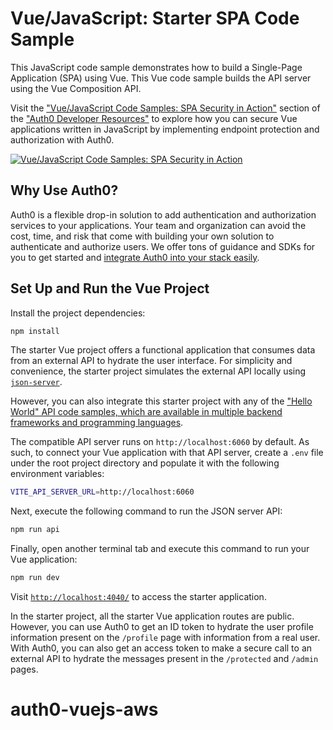 # Vue/JavaScript: Starter SPA Code Sample

This JavaScript code sample demonstrates how to build a Single-Page Application (SPA) using Vue. This Vue code sample builds the API server using the Vue Composition API.

Visit the ["Vue/JavaScript Code Samples: SPA Security in Action"](https://developer.auth0.com/resources/code-samples/spa/vue) section of the ["Auth0 Developer Resources"](https://developer.auth0.com/resources) to explore how you can secure Vue applications written in JavaScript by implementing endpoint protection and authorization with Auth0.

[![Vue/JavaScript Code Samples: SPA Security in Action](https://cdn.auth0.com/blog/hub/code-samples/spa/vue-javascript.png)](https://developer.auth0.com/resources/code-samples/spa/vue)

## Why Use Auth0?

Auth0 is a flexible drop-in solution to add authentication and authorization services to your applications. Your team and organization can avoid the cost, time, and risk that come with building your own solution to authenticate and authorize users. We offer tons of guidance and SDKs for you to get started and [integrate Auth0 into your stack easily](https://developer.auth0.com/resources/code-samples/full-stack).

## Set Up and Run the Vue Project

Install the project dependencies:

```bash
npm install
```

The starter Vue project offers a functional application that consumes data from an external API to hydrate the user interface. For simplicity and convenience, the starter project simulates the external API locally using [`json-server`](https://github.com/typicode/json-server).

However, you can also integrate this starter project with any of the ["Hello World" API code samples, which are available in multiple backend frameworks and programming languages](https://github.com/orgs/auth0-developer-hub/repositories?language=&q=api+hello-world&sort=&type=public).

The compatible API server runs on `http://localhost:6060` by default. As such, to connect your Vue application with that API server, create a `.env` file under the root project directory and populate it with the following environment variables:

```bash
VITE_API_SERVER_URL=http://localhost:6060
```

Next, execute the following command to run the JSON server API:

```bash
npm run api
```

Finally, open another terminal tab and execute this command to run your Vue application:

```bash
npm run dev
```

Visit [`http://localhost:4040/`](http://localhost:4040/) to access the starter application.

In the starter project, all the starter Vue application routes are public. However, you can use Auth0 to get an ID token to hydrate the user profile information present on the `/profile` page with information from a real user. With Auth0, you can also get an access token to make a secure call to an external API to hydrate the messages present in the `/protected` and `/admin` pages.
# auth0-vuejs-aws
